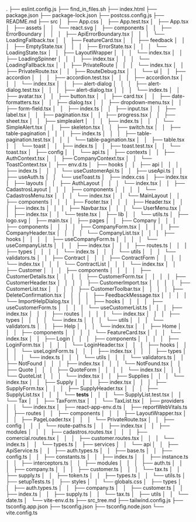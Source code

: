 .
├── eslint.config.js
├── find_in_files.sh
├── index.html
├── package.json
├── package-lock.json
├── postcss.config.js
├── README.md
├── src
│   ├── App.css
│   ├── App.test.tsx
│   ├── App.tsx
│   ├── assets
│   │   └── react.svg
│   ├── components
│   │   ├── ErrorBoundary
│   │   │   ├── ApiErrorBoundary.tsx
│   │   │   └── LoadingFallback.tsx
│   │   ├── FeatureCard.tsx
│   │   ├── feedback
│   │   │   ├── EmptyState.tsx
│   │   │   ├── ErrorState.tsx
│   │   │   └── LoadingState.tsx
│   │   ├── LayoutWrapper
│   │   │   └── index.tsx
│   │   ├── LoadingSpinner
│   │   │   ├── index.tsx
│   │   │   └── LoadingFallback.tsx
│   │   ├── PrivateRoute
│   │   │   └── index.tsx
│   │   ├── PrivateRoute.tsx
│   │   ├── RouteDebug.tsx
│   │   └── ui
│   │       ├── accordion
│   │       │   ├── accordion.test.tsx
│   │       │   ├── accordion.tsx
│   │       │   └── index.tsx
│   │       ├── alert-dialog
│   │       │   ├── alert-dialog.test.tsx
│   │       │   ├── alert-dialog.tsx
│   │       │   └── index.ts
│   │       ├── avatar.tsx
│   │       ├── button.tsx
│   │       ├── card.tsx
│   │       ├── date-formatters.tsx
│   │       ├── dialog.tsx
│   │       ├── dropdown-menu.tsx
│   │       ├── form-field.tsx
│   │       ├── index.ts
│   │       ├── input.tsx
│   │       ├── label.tsx
│   │       ├── pagination.tsx
│   │       ├── progress.tsx
│   │       ├── sheet.tsx
│   │       ├── simplealert
│   │       │   ├── index.ts
│   │       │   └── SimpleAlert.tsx
│   │       ├── skeleton.tsx
│   │       ├── switch.tsx
│   │       ├── table-pagination
│   │       │   ├── index.ts
│   │       │   ├── table-pagination.test.tsx
│   │       │   └── table-pagination.tsx
│   │       ├── table.tsx
│   │       └── toast
│   │           ├── index.ts
│   │           ├── toast.test.tsx
│   │           └── toast.tsx
│   ├── config
│   │   └── api.ts
│   ├── contexts
│   │   ├── AuthContext.tsx
│   │   ├── CompanyContext.tsx
│   │   └── ToastContext.tsx
│   ├── env.d.ts
│   ├── hooks
│   │   ├── api
│   │   │   ├── index.ts
│   │   │   └── useCustomerApi.ts
│   │   ├── useApi.ts
│   │   ├── useAuth.ts
│   │   └── useToast.ts
│   ├── index.css
│   ├── index.tsx
│   ├── layouts
│   │   ├── AuthLayout
│   │   │   └── index.tsx
│   │   ├── CadastrosLayout
│   │   │   ├── components
│   │   │   │   └── CadastrosMenu.tsx
│   │   │   └── index.tsx
│   │   └── MainLayout
│   │       ├── components
│   │       │   ├── Footer.tsx
│   │       │   ├── Header.tsx
│   │       │   ├── index.ts
│   │       │   ├── Navbar.tsx
│   │       │   └── UserMenu.tsx
│   │       ├── index.tsx
│   │       └── teste.tsx
│   ├── lib
│   │   └── utils.ts
│   ├── logo.svg
│   ├── main.tsx
│   ├── pages
│   │   ├── Company
│   │   │   ├── components
│   │   │   │   ├── CompanyForm.tsx
│   │   │   │   ├── CompanyHeader.tsx
│   │   │   │   └── CompanyList.tsx
│   │   │   ├── hooks
│   │   │   │   ├── useCompanyForm.ts
│   │   │   │   └── useCompanyList.ts
│   │   │   ├── index.tsx
│   │   │   ├── routes.ts
│   │   │   ├── types
│   │   │   │   └── index.ts
│   │   │   └── utils
│   │   │       └── validators.ts
│   │   ├── Contract
│   │   │   ├── ContractForm
│   │   │   │   └── index.tsx
│   │   │   └── ContractList
│   │   │       └── index.tsx
│   │   ├── Customer
│   │   │   ├── components
│   │   │   │   ├── CustomerDetails.tsx
│   │   │   │   ├── CustomerForm.tsx
│   │   │   │   ├── CustomerHeader.tsx
│   │   │   │   ├── CustomerImport.tsx
│   │   │   │   ├── CustomerList.tsx
│   │   │   │   ├── CustomerToolbar.tsx
│   │   │   │   ├── DeleteConfirmation.tsx
│   │   │   │   ├── FeedbackMessage.tsx
│   │   │   │   └── ImportHelpDialog.tsx
│   │   │   ├── hooks
│   │   │   │   ├── useCustomerForm.ts
│   │   │   │   └── useCustomerList.ts
│   │   │   ├── index.tsx
│   │   │   ├── routes
│   │   │   │   └── index.tsx
│   │   │   ├── types
│   │   │   │   └── index.ts
│   │   │   └── utils
│   │   │       └── validators.ts
│   │   ├── Help
│   │   │   └── index.tsx
│   │   ├── Home
│   │   │   ├── components
│   │   │   │   └── FeatureCard.tsx
│   │   │   └── index.tsx
│   │   ├── Login
│   │   │   ├── components
│   │   │   │   ├── LoginForm.tsx
│   │   │   │   └── LoginHeader.tsx
│   │   │   ├── hooks
│   │   │   │   └── useLoginForm.ts
│   │   │   ├── index.tsx
│   │   │   ├── types
│   │   │   │   └── index.ts
│   │   │   └── utils
│   │   │       └── validators.ts
│   │   ├── NotFound
│   │   │   ├── index.tsx
│   │   │   └── NotFound.tsx
│   │   ├── Quote
│   │   │   ├── QuoteForm
│   │   │   │   └── index.tsx
│   │   │   └── QuoteList
│   │   │       └── index.tsx
│   │   ├── Supplies
│   │   │   └── index.tsx
│   │   ├── Supply
│   │   │   ├── index.tsx
│   │   │   ├── SupplyForm.tsx
│   │   │   ├── SupplyHeader.tsx
│   │   │   ├── SupplyList.tsx
│   │   │   └── __tests__
│   │   │       └── SupplyList.test.tsx
│   │   └── Tax
│   │       ├── TaxForm.tsx
│   │       └── TaxList.tsx
│   ├── providers
│   │   └── index.tsx
│   ├── react-app-env.d.ts
│   ├── reportWebVitals.ts
│   ├── routes
│   │   ├── components
│   │   │   ├── LayoutWrapper.tsx
│   │   │   ├── PageLoader.tsx
│   │   │   └── PrivateRoute.tsx
│   │   ├── config
│   │   │   └── route-paths.ts
│   │   ├── index.tsx
│   │   ├── modules
│   │   │   ├── cadastros.routes.tsx
│   │   │   ├── comercial.routes.tsx
│   │   │   ├── customer.routes.tsx
│   │   │   └── index.ts
│   │   └── types.ts
│   ├── services
│   │   └── api
│   │       ├── ApiService.ts
│   │       ├── auth.types.ts
│   │       ├── base.ts
│   │       ├── config.ts
│   │       ├── constants.ts
│   │       ├── index.ts
│   │       ├── instance.ts
│   │       ├── interceptors.ts
│   │       ├── modules
│   │       │   ├── auth.ts
│   │       │   ├── company.ts
│   │       │   ├── customer.ts
│   │       │   └── tax.ts
│   │       ├── supply.ts
│   │       ├── token.ts
│   │       ├── types.ts
│   │       └── utils.ts
│   ├── setupTests.ts
│   ├── styles
│   │   └── globals.css
│   ├── types
│   │   ├── auth.types.ts
│   │   ├── company.ts
│   │   ├── customer.ts
│   │   ├── index.ts
│   │   ├── supply.ts
│   │   └── tax.ts
│   ├── utils
│   │   └── date.ts
│   └── vite-env.d.ts
├── src_tree.md
├── tailwind.config.js
├── tsconfig.app.json
├── tsconfig.json
├── tsconfig.node.json
└── vite.config.ts